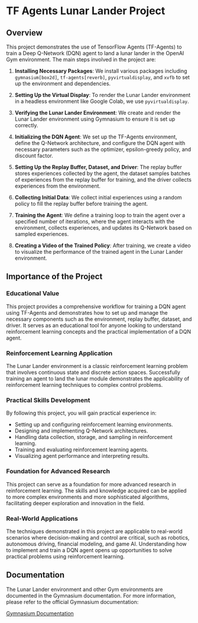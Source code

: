 # TF Agents Lunar Lander Project

## Overview

This project demonstrates the use of TensorFlow Agents (TF-Agents) to train a Deep Q-Network (DQN) agent to land a lunar lander in the OpenAI Gym environment. The main steps involved in the project are:

1. **Installing Necessary Packages**:
   We install various packages including `gymnasium[box2d]`, `tf-agents[reverb]`, `pyvirtualdisplay`, and `xvfb` to set up the environment and dependencies.

2. **Setting Up the Virtual Display**:
   To render the Lunar Lander environment in a headless environment like Google Colab, we use `pyvirtualdisplay`.

3. **Verifying the Lunar Lander Environment**:
   We create and render the Lunar Lander environment using Gymnasium to ensure it is set up correctly.

4. **Initializing the DQN Agent**:
   We set up the TF-Agents environment, define the Q-Network architecture, and configure the DQN agent with necessary parameters such as the optimizer, epsilon-greedy policy, and discount factor.

5. **Setting Up the Replay Buffer, Dataset, and Driver**:
   The replay buffer stores experiences collected by the agent, the dataset samples batches of experiences from the replay buffer for training, and the driver collects experiences from the environment.

6. **Collecting Initial Data**:
   We collect initial experiences using a random policy to fill the replay buffer before training the agent.

7. **Training the Agent**:
   We define a training loop to train the agent over a specified number of iterations, where the agent interacts with the environment, collects experiences, and updates its Q-Network based on sampled experiences.

8. **Creating a Video of the Trained Policy**:
   After training, we create a video to visualize the performance of the trained agent in the Lunar Lander environment.

## Importance of the Project

### Educational Value
This project provides a comprehensive workflow for training a DQN agent using TF-Agents and demonstrates how to set up and manage the necessary components such as the environment, replay buffer, dataset, and driver. It serves as an educational tool for anyone looking to understand reinforcement learning concepts and the practical implementation of a DQN agent.

### Reinforcement Learning Application
The Lunar Lander environment is a classic reinforcement learning problem that involves continuous state and discrete action spaces. Successfully training an agent to land the lunar module demonstrates the applicability of reinforcement learning techniques to complex control problems.

### Practical Skills Development
By following this project, you will gain practical experience in:
- Setting up and configuring reinforcement learning environments.
- Designing and implementing Q-Network architectures.
- Handling data collection, storage, and sampling in reinforcement learning.
- Training and evaluating reinforcement learning agents.
- Visualizing agent performance and interpreting results.

### Foundation for Advanced Research
This project can serve as a foundation for more advanced research in reinforcement learning. The skills and knowledge acquired can be applied to more complex environments and more sophisticated algorithms, facilitating deeper exploration and innovation in the field.

### Real-World Applications
The techniques demonstrated in this project are applicable to real-world scenarios where decision-making and control are critical, such as robotics, autonomous driving, financial modeling, and game AI. Understanding how to implement and train a DQN agent opens up opportunities to solve practical problems using reinforcement learning.

## Documentation

The Lunar Lander environment and other Gym environments are documented in the Gymnasium documentation. For more information, please refer to the official Gymnasium documentation:

[Gymnasium Documentation](https://gymnasium.farama.org/)
